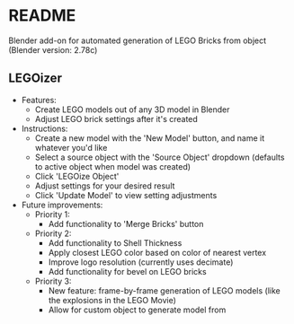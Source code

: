 # README

Blender add-on for automated generation of LEGO Bricks from object (Blender version: 2.78c)

## LEGOizer
  * Features:
      * Create LEGO models out of any 3D model in Blender
      * Adjust LEGO brick settings after it's created
  * Instructions:
      * Create a new model with the 'New Model' button, and name it whatever you'd like
      * Select a source object with the 'Source Object' dropdown (defaults to active object when model was created)
      * Click 'LEGOize Object'
      * Adjust settings for your desired result
      * Click 'Update Model' to view setting adjustments
  * Future improvements:
    * Priority 1:
      * Add functionality to 'Merge Bricks' button
    * Priority 2:
      * Add functionality to Shell Thickness
      * Apply closest LEGO color based on color of nearest vertex
      * Improve logo resolution (currently uses decimate)
      * Add functionality for bevel on LEGO bricks
    * Priority 3:
      * New feature: frame-by-frame generation of LEGO models (like the explosions in the LEGO Movie)
      * Allow for custom object to generate model from
